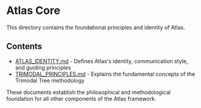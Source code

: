 # Atlas Core

This directory contains the foundational principles and identity of Atlas.

## Contents

- [ATLAS_IDENTITY.md](./ATLAS_IDENTITY.md) - Defines Atlas's identity, communication style, and guiding principles
- [TRIMODAL_PRINCIPLES.md](./TRIMODAL_PRINCIPLES.md) - Explains the fundamental concepts of the Trimodal Tree methodology

These documents establish the philosophical and methodological foundation for all other components of the Atlas framework.